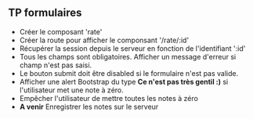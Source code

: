 ## TP formulaires

* Créer le composant 'rate'
* Créer la route pour afficher le componsant '/rate/:id'
* Récupérer la session depuis le serveur en fonction de l'identifiant ':id'
* Tous les champs sont obligatoires. Afficher un message d'erreur si champ n'est pas saisi.
* Le bouton submit doit être disabled si le formulaire n'est pas valide.
* Afficher une alert Bootstrap du type **Ce n'est pas très gentil :)** si l'utilisateur met une note à zéro.
* Empêcher l'utilisateur de mettre toutes les notes à zéro
* **A venir** Enregistrer les notes sur le serveur
